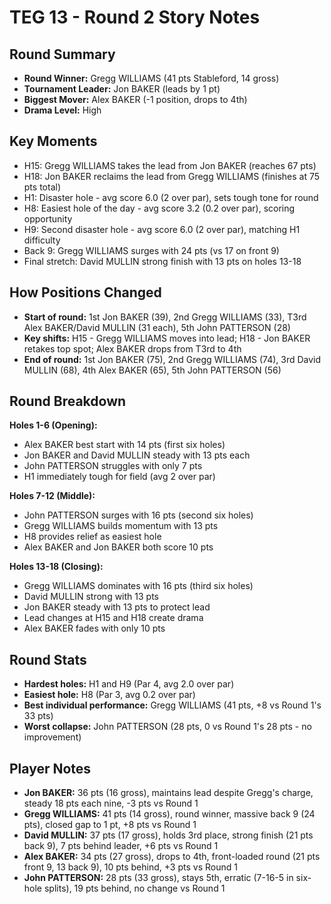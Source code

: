 # TEG 13 - Round 2 Story Notes

## Round Summary
- **Round Winner:** Gregg WILLIAMS (41 pts Stableford, 14 gross)
- **Tournament Leader:** Jon BAKER (leads by 1 pt)
- **Biggest Mover:** Alex BAKER (-1 position, drops to 4th)
- **Drama Level:** High

## Key Moments
- H15: Gregg WILLIAMS takes the lead from Jon BAKER (reaches 67 pts)
- H18: Jon BAKER reclaims the lead from Gregg WILLIAMS (finishes at 75 pts total)
- H1: Disaster hole - avg score 6.0 (2 over par), sets tough tone for round
- H8: Easiest hole of the day - avg score 3.2 (0.2 over par), scoring opportunity
- H9: Second disaster hole - avg score 6.0 (2 over par), matching H1 difficulty
- Back 9: Gregg WILLIAMS surges with 24 pts (vs 17 on front 9)
- Final stretch: David MULLIN strong finish with 13 pts on holes 13-18

## How Positions Changed
- **Start of round:** 1st Jon BAKER (39), 2nd Gregg WILLIAMS (33), T3rd Alex BAKER/David MULLIN (31 each), 5th John PATTERSON (28)
- **Key shifts:** H15 - Gregg WILLIAMS moves into lead; H18 - Jon BAKER retakes top spot; Alex BAKER drops from T3rd to 4th
- **End of round:** 1st Jon BAKER (75), 2nd Gregg WILLIAMS (74), 3rd David MULLIN (68), 4th Alex BAKER (65), 5th John PATTERSON (56)

## Round Breakdown
**Holes 1-6 (Opening):**
- Alex BAKER best start with 14 pts (first six holes)
- Jon BAKER and David MULLIN steady with 13 pts each
- John PATTERSON struggles with only 7 pts
- H1 immediately tough for field (avg 2 over par)

**Holes 7-12 (Middle):**
- John PATTERSON surges with 16 pts (second six holes)
- Gregg WILLIAMS builds momentum with 13 pts
- H8 provides relief as easiest hole
- Alex BAKER and Jon BAKER both score 10 pts

**Holes 13-18 (Closing):**
- Gregg WILLIAMS dominates with 16 pts (third six holes)
- David MULLIN strong with 13 pts
- Jon BAKER steady with 13 pts to protect lead
- Lead changes at H15 and H18 create drama
- Alex BAKER fades with only 10 pts

## Round Stats
- **Hardest holes:** H1 and H9 (Par 4, avg 2.0 over par)
- **Easiest hole:** H8 (Par 3, avg 0.2 over par)
- **Best individual performance:** Gregg WILLIAMS (41 pts, +8 vs Round 1's 33 pts)
- **Worst collapse:** John PATTERSON (28 pts, 0 vs Round 1's 28 pts - no improvement)

## Player Notes
- **Jon BAKER:** 36 pts (16 gross), maintains lead despite Gregg's charge, steady 18 pts each nine, -3 pts vs Round 1
- **Gregg WILLIAMS:** 41 pts (14 gross), round winner, massive back 9 (24 pts), closed gap to 1 pt, +8 pts vs Round 1
- **David MULLIN:** 37 pts (17 gross), holds 3rd place, strong finish (21 pts back 9), 7 pts behind leader, +6 pts vs Round 1
- **Alex BAKER:** 34 pts (27 gross), drops to 4th, front-loaded round (21 pts front 9, 13 back 9), 10 pts behind, +3 pts vs Round 1
- **John PATTERSON:** 28 pts (33 gross), stays 5th, erratic (7-16-5 in six-hole splits), 19 pts behind, no change vs Round 1


